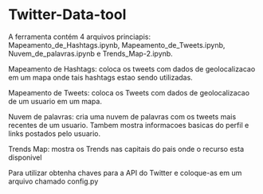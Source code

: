 # Twitter-Data-tool

A ferramenta contém 4 arquivos princiapis:
Mapeamento_de_Hashtags.ipynb, Mapeamento_de_Tweets.ipynb, Nuvem_de_palavras.ipynb e Trends_Map-2.ipynb.

Mapeamento de Hashtags: coloca os tweets com dados de geolocalizacao em um mapa onde tais hashtags estao sendo utilizadas.

Mapeamento de Tweets: coloca os Tweets com dados de geolocalizacao de um usuario em um mapa.

Nuvem de palavras: cria uma nuvem de palavras com os tweets mais recentes de um usuario. Tambem mostra informacoes basicas do perfil e links postados pelo usuario.

Trends Map: mostra os Trends nas capitais do pais onde o recurso esta disponivel

Para utilizar obtenha chaves para a API do Twitter e coloque-as em um arquivo chamado config.py
